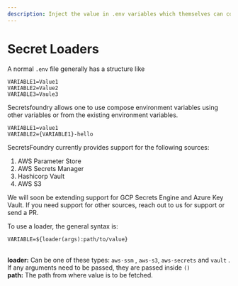```yaml
---
description: Inject the value in .env variables which themselves can contain variables
---
```


# Secret Loaders

A normal `.env` file generally has a structure like

```
VARIABLE1=Value1
VARIABLE2=Value2
VARIABLE3=Vaule3
```

Secretsfoundry allows one to use compose environment variables using other variables or from the existing environment variables. 

```
VARIABLE1=value1
VARIABLE2={VARIABLE1}-hello
```

SecretsFoundry currently provides support for the following sources:

1. AWS Parameter Store
2. AWS Secrets Manager
3. Hashicorp Vault
4. AWS S3

We will soon be extending support for GCP Secrets Engine and Azure Key Vault. If you need support for other sources, reach out to us for support or send a PR.

To use a loader, the general syntax is:

```
VARIABLE=${loader(args):path/to/value}
```

\
**loader:** Can be one of these types: `aws-ssm` , `aws-s3`, `aws-secrets` and `vault` . If any arguments need to be passed, they are passed inside `()`\
**path:** The path from where value is to be fetched.
